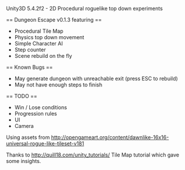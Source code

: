 Unity3D 5.4.2f2 - 2D Procedural roguelike top down experiments

== Dungeon Escape v0.1.3 featuring ==
* Procedural Tile Map
* Physics top down movement
* Simple Character AI
* Step counter
* Scene rebuild on the fly

== Known Bugs ==
* May generate dungeon with unreachable exit (press ESC to rebuild)
* May not have enough steps to finish

== TODO ==
* Win / Lose conditions
* Progression rules
* UI
* Camera

Using assets from http://opengameart.org/content/dawnlike-16x16-universal-rogue-like-tileset-v181

Thanks to http://quill18.com/unity_tutorials/ Tile Map tutorial which gave some insights.
